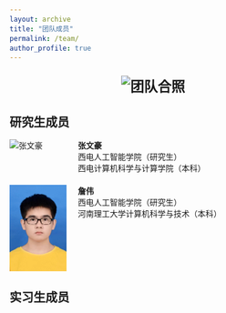 ```yaml
---
layout: archive
title: "团队成员"
permalink: /team/
author_profile: true
---
```


<div style="text-align: center;">
  <p style="font-size: 24px; font-weight: bold;"我们的团队合照：</p>
  <img src="../images/hezhao.png" alt="团队合照" style="width: 50%;">
</div>

## 研究生成员

<div style="display: flex; align-items: flex-start; margin-bottom: 20px;">
  <img src="../images/zhang.png" alt="张文豪" style="width: 100px; margin-right: 20px;">
  <div>
    <p style="margin: 0;"><strong>张文豪</strong></p>
    <p style="margin: 0;">西电人工智能学院（研究生）</p>
    <p style="margin: 0;">西电计算机科学与计算学院（本科）</p>
  </div>
</div>

<div style="display: flex; align-items: flex-start;">
  <img src="../images/zhan.png" alt="詹伟" style="width: 100px; margin-right: 20px;">
  <div>
    <p style="margin: 0;"><strong>詹伟</strong></p>
    <p style="margin: 0;">西电人工智能学院（研究生）</p>
    <p style="margin: 0;">河南理工大学计算机科学与技术（本科）</p>
  </div>
</div>



## 实习生成员
